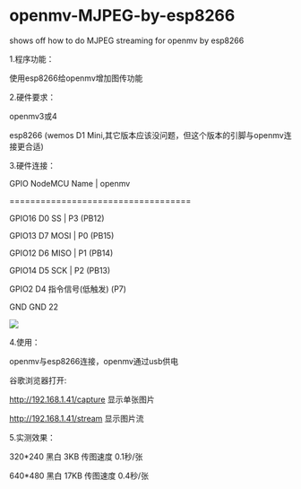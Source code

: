 # openmv-MJPEG-by-esp8266
shows off how to do MJPEG streaming for openmv by esp8266

1.程序功能：

使用esp8266给openmv增加图传功能

2.硬件要求：

openmv3或4

esp8266 (wemos D1 Mini,其它版本应该没问题，但这个版本的引脚与openmv连接更合适)

3.硬件连接：

   GPIO    NodeMCU   Name   |   openmv
   
   ===================================
   
 GPIO16       D0      SS    |   P3  (PB12) 
 
 GPIO13       D7      MOSI  |   P0  (PB15) 
 
 GPIO12       D6      MISO  |   P1  (PB14) 
 
 GPIO14       D5      SCK   |   P2  (PB13) 
 
 GPIO2        D4 指令信号(低触发)  (P7) 
 
   GND                          GND 22
   
<img src="https://github.com/lixy123/openmv-MJPEG-by-esp8266/blob/master/IMG_190907.jpg">

4.使用：

  openmv与esp8266连接，openmv通过usb供电
  
  谷歌浏览器打开:
  
  http://192.168.1.41/capture 显示单张图片
  
  http://192.168.1.41/stream  显示图片流
  
5.实测效果：

  320*240 黑白 3KB  传图速度 0.1秒/张 
  
  640*480 黑白 17KB 传图速度 0.4秒/张 
